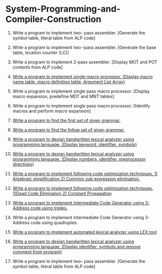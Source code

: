 # System-Programming-and-Compiler-Construction

1. Write a program to implement two- pass assembler. [Generate the symbol table, literal table from ALP code]

2. Write a program to implement two –pass assembler. [Generate the base table, location counter (LC)]

3. Write a program to implement 2-pass assembler. [Display MOT and POT contents from ALP code]

4. [Write a program to implement single macro processor. (Display macro name table, macro definition table, Argument List Array)](./Write%20a%20program%20to%20implement%20single%20macro%20processor.%20(Display%20macro%20name%20table%2C%20macro%20definition%20table%2C%20Argument%20List%20Array)/)

5. Write a program to implement single pass macro processor. [Display macro expansion, predefine MDT and MNT tables]

6. Write a program to implement single pass macro processor. [Identify macros and perform macro expansion]

7. [Write a program to find the first set of given grammar.](./Write%20a%20program%20to%20find%20the%20first%20set%20of%20given%20grammar/)

8. [Write a program to find the follow set of given grammar.](./Write%20a%20program%20to%20find%20the%20follow%20set%20of%20given%20grammar/)

9. [Write a program to design handwritten lexical analyzer using programming  language. (Display keyword, identifier, symbols)](./Write%20a%20program%20to%20design%20handwritten%20lexical%20analyzer%20using%20programming%20%20language.%20(Display%20keyword%2C%20identifier%2C%20symbols)/)

10. [Write a program to design handwritten lexical analyzer using programming  language. (Display numbers, identifier, preprocessor directives)](./Write%20a%20program%20to%20design%20handwritten%20lexical%20analyzer%20using%20programming%20%20language.%20(Display%20numbers%2C%20identifier%2C%20preprocessor%20directives)/)

11. [Write a program to implement following code optimization techniques. 1) Algebraic simplification 2) Common sub expression elimination.](./Write%20a%20program%20to%20implement%20following%20code%20optimization%20techniques.%201-%20Dead%20Code%20Elimination%202-%20Common%20sub%20expression%20elimination/)

12. [Write a program to implement following code optimization techniques. 1)Dead Code Elimination 2) Constant Propagation](./Write%20a%20program%20to%20implement%20following%20code%20optimization%20techniques.%201-%20Dead%20Code%20Elimination%202-%20Common%20sub%20expression%20elimination/)

13. [Write a program to implement Intermediate Code Generator using 3-Address code using triples.](./Write%20a%20program%20to%20implement%20Intermediate%20Code%20Generator%20using%203-Address%20code%20using%20triples/)

14. Write a program to implement Intermediate Code Generator using 3-Address code using quadruples.

15. [Write a program to implement automated lexical analyzer using LEX tool](./Write%20a%20program%20to%20implement%20automated%20lexical%20analyzer%20using%20LEX%20tool/)

16. [Write a program to design handwritten lexical analyzer using programming  language. (Display identifier, symbols and remove comment from program)](./Write%20a%20program%20to%20design%20handwritten%20lexical%20analyzer%20using%20programming%20%20language.%20(Display%20identifier%2C%20symbols%20and%20remove%20comment%20from%20program)/)

17. Write a program to implement two- pass assembler. [Generate the symbol table, literal table from ALP code]
